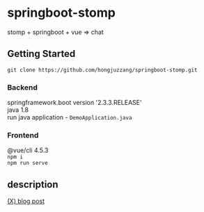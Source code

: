 # springboot-stomp
stomp + springboot + vue => chat

## Getting Started
`git clone https://github.com/hongjuzzang/springboot-stomp.git`  

### Backend  
springframework.boot version '2.3.3.RELEASE'  
java 1.8  
run java application - `DemoApplication.java`  

### Frontend  
@vue/cli 4.5.3  
`npm i`  
`npm run serve`  

## description  
[(X) blog post](https://hongjuzzang.github.io)
